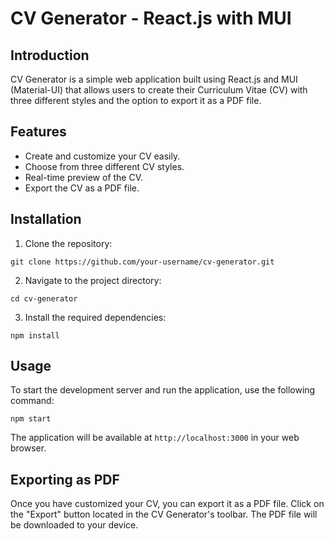 # CV Generator - React.js with MUI

## Introduction

CV Generator is a simple web application built using React.js and MUI (Material-UI) that allows users to create their Curriculum Vitae (CV) with three different styles and the option to export it as a PDF file.

## Features

- Create and customize your CV easily.
- Choose from three different CV styles.
- Real-time preview of the CV.
- Export the CV as a PDF file.


## Installation

1. Clone the repository:


`git clone https://github.com/your-username/cv-generator.git`


2. Navigate to the project directory:


`cd cv-generator`


3. Install the required dependencies:


`npm install`


## Usage

To start the development server and run the application, use the following command:


`npm start`


The application will be available at `http://localhost:3000` in your web browser.

## Exporting as PDF

Once you have customized your CV, you can export it as a PDF file. Click on the "Export" button located in the CV Generator's toolbar. The PDF file will be downloaded to your device.


